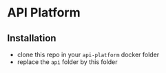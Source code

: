 # API Platform

## Installation
- clone this repo in your `api-platform` docker folder
- replace the `api` folder by this folder
